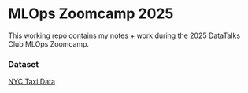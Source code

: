 # MLOps Zoomcamp 2025

This working repo contains my notes + work during the 2025 DataTalks Club MLOps Zoomcamp.

### Dataset
[NYC Taxi Data](https://www.nyc.gov/site/tlc/about/tlc-trip-record-data.page)
